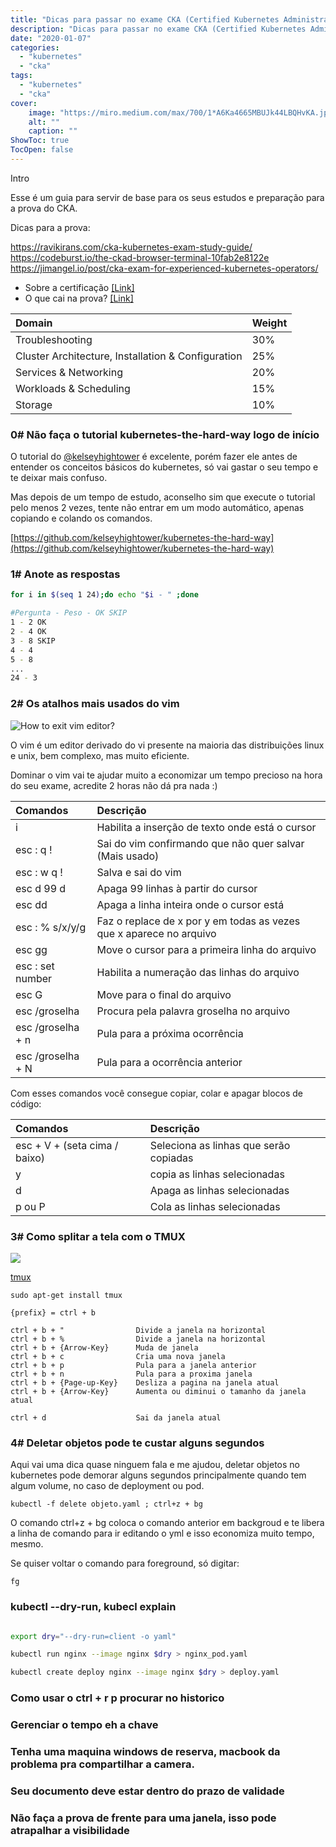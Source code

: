 ```yaml
---
title: "Dicas para passar no exame CKA (Certified Kubernetes Administrator)"
description: "Dicas para passar no exame CKA (Certified Kubernetes Administrator)"
date: "2020-01-07"
categories:
  - "kubernetes"
  - "cka"
tags:
  - "kubernetes"
  - "cka"
cover:
    image: "https://miro.medium.com/max/700/1*A6Ka4665MBUJk44LBQHvKA.jpeg"
    alt: ""
    caption: ""
ShowToc: true
TocOpen: false
---
```


Intro

Esse é um guia para servir de base para os seus estudos e preparação para a prova do CKA.

Dicas para a prova:

https://ravikirans.com/cka-kubernetes-exam-study-guide/
https://codeburst.io/the-ckad-browser-terminal-10fab2e8122e
https://jimangel.io/post/cka-exam-for-experienced-kubernetes-operators/


- Sobre a certificação [[Link]](https://www.cncf.io/certification/cka/)
- O que cai na prova? [[Link]](https://github.com/cncf/curriculum)

|Domain                                             |Weight  | 
|:------------------------------------------------- |:-------|
|Troubleshooting	                                  |30%
|Cluster Architecture, Installation & Configuration	|25%
|Services & Networking	                            |20%
|Workloads & Scheduling	                            |15%
|Storage	                                          |10%

### 0# Não faça o tutorial kubernetes-the-hard-way logo de início

O tutorial do [@kelseyhightower](https://github.com/kelseyhightower) é excelente, porém fazer ele antes de entender os conceitos básicos do kubernetes, só vai gastar o seu tempo e te deixar mais confuso.

Mas depois de um tempo de estudo, aconselho sim que execute o tutorial pelo menos 2 vezes, tente não entrar em um modo automático, apenas copiando e colando os comandos.

[https://github.com/kelseyhightower/kubernetes-the-hard-way](https://github.com/kelseyhightower/kubernetes-the-hard-way)

### 1# Anote as respostas

```bash
for i in $(seq 1 24);do echo "$i - " ;done

#Pergunta - Peso - OK SKIP
1 - 2 OK
2 - 4 OK
3 - 8 SKIP
4 - 4 
5 - 8
...
24 - 3
```

### 2# Os atalhos mais usados do vim

![How to exit vim editor?](https://149351115.v2.pressablecdn.com/wp-content/uploads/2017/05/exitvim-1024x455.png)

O vim é um editor derivado do vi presente na maioria das distribuições linux e unix, bem complexo, mas muito eficiente.

Dominar o vim vai te ajudar muito a economizar um tempo precioso na hora do seu exame, acredite 2 horas não dá pra nada :)

| Comandos                    | Descrição    |
|:--------------------------- |:-------------|
|i                            | Habilita a inserção de texto onde está o cursor
|esc : q !                    | Sai do vim confirmando que não quer salvar (Mais usado)
|esc : w q !                  | Salva e sai do vim
|esc d 99 d                   | Apaga 99 linhas à partir do cursor       
|esc dd                       | Apaga a linha inteira onde o cursor está 
|esc : % s/x/y/g              | Faz o replace de x por y em todas as vezes que x aparece no arquivo
|esc gg                       | Move o cursor para a primeira linha do arquivo
|esc : set number             | Habilita a numeração das linhas do arquivo
|esc G                        | Move para o final do arquivo
|esc /groselha                | Procura pela palavra groselha no arquivo
|esc /groselha + n            | Pula para a próxima ocorrência
|esc /groselha + N            | Pula para a ocorrência anterior

Com esses comandos você consegue copiar, colar e apagar blocos de código:

| Comandos                         | Descrição    |
|:---------------------------      |:-------------|
|esc + V + (seta cima / baixo)     | Seleciona as linhas que serão copiadas
|y                                 | copia as linhas selecionadas
|d                                 | Apaga as linhas selecionadas
|p ou P                            | Cola as linhas selecionadas

### 3# Como splitar a tela com o TMUX

![](https://www.ocf.berkeley.edu/~ckuehl/tmux/tmux.png)

[tmux](https://www.ocf.berkeley.edu/~ckuehl/tmux/)

```terminal
sudo apt-get install tmux
```

```terminal
{prefix} = ctrl + b

ctrl + b + "                Divide a janela na horizontal
ctrl + b + %                Divide a janela na horizontal
ctrl + b + {Arrow-Key}      Muda de janela
ctrl + b + c                Cria uma nova janela
ctrl + b + p                Pula para a janela anterior
ctrl + b + n                Pula para a proxima janela
ctrl + b + {Page-up-Key}    Desliza a pagina na janela atual
ctrl + b + {Arrow-Key}      Aumenta ou diminui o tamanho da janela atual                  

ctrl + d                    Sai da janela atual
```

### 4# Deletar objetos pode te custar alguns segundos

Aqui vai uma dica quase ninguem fala e me ajudou, deletar objetos no kubernetes pode demorar alguns
segundos principalmente quando tem algum volume, no caso de deployment ou pod.

```
kubectl -f delete objeto.yaml ; ctrl+z + bg
```

O comando ctrl+z + bg coloca o comando anterior em backgroud e te libera a linha de comando para ir editando
o yml e isso economiza muito tempo, mesmo.

Se quiser voltar o comando para foreground, só digitar:

```
fg
```

### kubectl --dry-run, kubecl explain
```bash

export dry="--dry-run=client -o yaml"

kubectl run nginx --image nginx $dry > nginx_pod.yaml

kubectl create deploy nginx --image nginx $dry > deploy.yaml

```
### Como usar o ctrl + r p procurar no historico
### Gerenciar o tempo eh a chave
### Tenha uma maquina windows de reserva, macbook da problema pra compartilhar a camera.
### Seu documento deve estar dentro do prazo de validade
### Não faça a prova de frente para uma janela, isso pode atrapalhar a visibilidade